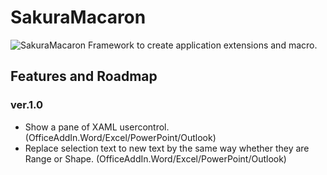 # SakuraMacaron
![SakuraMacaron](http://surviveplus.net/images/SakuraMacaron.png) Framework to create application extensions and macro.

## Features and Roadmap
### ver.1.0
- Show a pane of XAML usercontrol. (OfficeAddIn.Word/Excel/PowerPoint/Outlook)
- Replace selection text to new text  by the same way whether they are Range or Shape.  (OfficeAddIn.Word/Excel/PowerPoint/Outlook)
